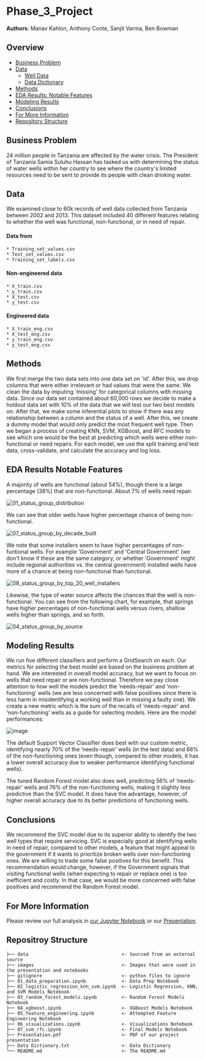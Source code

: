 # Phase_3_Project
 
**Authors**: Manav Kahlon, Anthony Conte, Sanjit Varma, Ben Bowman
  
## Overview
- [Business Problem](#Business-Problem)
- [Data](#Data)
   - [Well Data](./data)
   - [Data Dictionary](./Data_Dictionary.txt)
- [Methods](#Methods)
- [EDA Results: Notable Features](#EDA-Results-Notable-Features) 
- [Modeling Results](#Modeling-Results)
- [Conclusions](#Conclusions)
- [For More Information](#For-More-Information)
- [Repository Structure](#Repositroy-Structure)
  

## Business Problem
24 million people in Tanzania are affected by the water crisis. The President of Tanzania Samia Suluhu Hassan has tasked us with determining the status of water wells within her country to see where the country's limited resources need to be sent to provide its people with clean drinking water.
 
## Data
We examined close to 60k records of well data collected from Tanzania between 2002 and 2013.  This dataset included 40 different features relating to whether the well was functional, non-functional, or in need of repair. 

 #### Data from 
    * Training_set_values.csv
    * Test_set_values.csv
    * Training_set_labels.csv
 #### Non-engineered data
    * X_train.csv
    * y_train.csv
    * X_test.csv
    * y_test.csv
 #### Engineered data
    * X_train_eng.csv
    * X_test_eng.csv
    * y_train_eng.csv
    * y_test_eng.csv
   
    
    
## Methods
We first merge the two data sets into one data set on 'id'. After this, we drop columns that were either irrelevant or had values that were the same. We clean the data by imputing 'missing' for categorical columns with missing data. Since our data set contained about 60,000 rows we decide to make a holdout data set with 10% of the data that we will test our two best models on. After that, we make some inferential plots to show if there was any relationship between a column and the status of a well. After this, we create a dummy model that would only predict the most frequent well type. Then we began a process of creating KNN, SVM, XGBoost, and RFC models to see which one would be the best at predicting which wells were either non-functional or need repairs. For each model, we use the split training and test data, cross-validate, and calculate the accuracy and log loss.  

    
## EDA Results Notable Features
A majority of wells are functional (about 54%), though there is a large percentage (38%) that are non-functional.  About 7% of wells need repair.  

![01_status_group_distribution](https://user-images.githubusercontent.com/82840623/128361746-fefdec06-f945-4f03-9839-82897f38d64f.png)

We can see that older wells have higher percentage chance of being non-functional. 

![07_status_group_by_decade_built](https://user-images.githubusercontent.com/82840623/128361985-8f548338-7bc5-43a6-83bc-6a1917a8ca07.png)

We note that some installers seem to have higher percentages of non-funtional wells.  For example 'Government' and 'Central Government' (we don't know if these are the same category, or whether 'Government' might include regional authorities vs. the central government) installed wells have more of a chance at being non-functional than functional.  

![08_status_group_by_top_20_well_installers](https://user-images.githubusercontent.com/82840623/128362982-3b00bc80-47f6-4452-8f90-ee2632148a92.png)

Likewise, the type of water source affects the chances that the well is non-functional.  You can see from the following chart, for example, that springs have higher percentages of non-functional wells versus rivers, shallow wells higher than springs, and so forth.

![04_status_group_by_source](https://user-images.githubusercontent.com/82840623/128363099-06154e46-c3dc-4555-835f-4728b9abcab5.png)


 
## Modeling Results
We run five different classifiers and perform a GridSearch on each. Our metrics for selecting the best model are based on the business problem at hand. We are interested in overall model accuracy, but we want to focus on wells that need repair or are non-functional. Therefore we pay close attention to how well the models predict the ‘needs-repair’ and ‘non-functioning’ wells (we are less concerned with false positives since there is less harm in misidentifying a working well than in missing a faulty one). We create a new metric which is the sum of the recalls of ‘needs-repair’ and ‘non-functioning’ wells as a guide for selecting models. Here are the model performances:

![image](https://user-images.githubusercontent.com/82840623/128362806-79864f15-fd27-4da8-bec5-67c79d6b3dca.png)

The default Support Vector Classifier does best with our custom metric, identifying nearly 70% of the ‘needs-repair’ wells (in the test data) and 68% of the non-functioning ones (even though, compared to other models, it has a lower overall accuracy due to weaker performance identifying functional wells).

The tuned Random Forest model also does well, predicting 56% of ‘needs-repair’ wells and 76% of the non-functioning wells, making it slightly less predictive than the SVC model. It does have the advantage, however, of higher overall accuracy due to its better predictions of functioning wells.


  
    
## Conclusions
We recommend the SVC model due to its superior ability to identify the two well types that require servicing. SVC is especially good at identifying wells in need of repair, compared to other models, a feature that might appeal to the government if it wants to prioritize broken wells over non-functioning ones.  We are willing to trade some false positives for this benefit. This recommendation would change, however, if the Government signals that visiting functional wells (when expecting to repair or replace one) is too inefficient and costly. In that case, we would be more concerned with false positives and recommend the Random Forest model.

    
    
## For More Information
Please review our full analysis in [our Jupyter Notebook](./Notebook.ipynb) or our [Presentation](./Presentation.pdf).    
    
## Repositroy Structure
 ```
├── data                                  <- Sourced from an external source
├── images                                <- Images that were used in the presentation and notebooks                                           
├── gitignore                             <- python files to ignore 
├── 01_data_preparation.ipynb             <- Data Prep Notebook
├── 02_logistic_regression_knn_svm.ipynb  <- Logistic Regression, KNN, and SVM Models Notebook
├── 03_random_forest_models.ipynb         <- Random Forest Models Notebook
├── 04_xgboost.ipynb                      <- XGBoost Models Notebook
├── 05_feature_engineering.ipynb          <- Attempted Feature Engineering Notebook
├── 06_visualizations.ipynb               <- Visualizations Notebook
├── 07_svm_rfc.ipynb                      <- Final Models Notebook
├── Presentation.pdf                      <- PDF of our project presentation  
├── Data Dictionary.txt                   <- Data Dictionary
└── README.md                             <- The README.md

```
